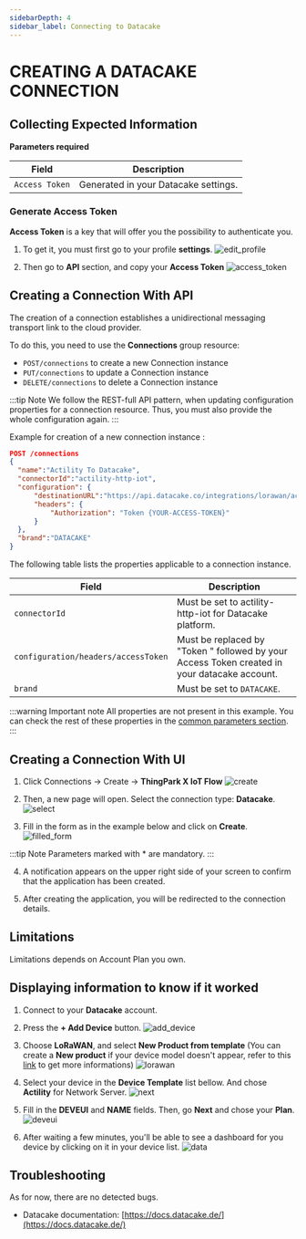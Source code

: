 ```yaml
---
sidebarDepth: 4
sidebar_label: Connecting to Datacake
---
```


# CREATING A DATACAKE CONNECTION

## Collecting Expected Information

**Parameters required**

| Field | Description |
| ------ | ----------- |
| ```Access Token``` | Generated in your Datacake settings.|

### Generate Access Token

**Access Token** is a key that will offer you the possibility to authenticate you.

1. To get it, you must first go to your profile **settings**.
![edit_profile](images/edit_profile.png)

2. Then go to **API** section, and copy your **Access Token**
![access_token](images/access_token.png)

## Creating a Connection With API

The creation of a connection establishes a unidirectional messaging transport link to the cloud provider.

To do this, you need to use the **Connections** group resource:
*	`POST/connections` to create a new Connection instance
*	`PUT/connections` to update a Connection instance
*	`DELETE/connections` to delete a Connection instance


:::tip Note
We follow the REST-full API pattern, when updating configuration properties for a connection resource. Thus, you must also provide the whole configuration again.
:::

Example for creation of a new connection instance :

```json
POST /connections
{
  "name":"Actility To Datacake",
  "connectorId":"actility-http-iot",
  "configuration": {
      "destinationURL":"https://api.datacake.co/integrations/lorawan/actility",
      "headers": {
          "Authorization": "Token {YOUR-ACCESS-TOKEN}"
      }
  },
  "brand":"DATACAKE"
}
```

The following table lists the properties applicable to a connection instance.

| Field | Description |
| ------ | ----------- |
| ```connectorId``` | Must be set to actility-http-iot for Datacake platform. |
| ```configuration/headers/accessToken``` | Must be replaced by "Token " followed by your Access Token created in your datacake account. |
| ```brand``` | Must be set to ```DATACAKE```. |

:::warning Important note
All properties are not present in this example. You can check the rest of these properties in the [common parameters section](../../Getting%20started/Setting%20Up%20A%20Connection%20instance/About_connections#common-parameters).
:::

## Creating a Connection With UI

1. Click Connections -&gt; Create -&gt; **ThingPark X IoT Flow**
![create](images/create.png)


2. Then, a new page will open. Select the connection type: **Datacake**.
![select](images/select.png)

3. Fill in the form as in the example below and click on **Create**.
![filled_form](images/filled_form.png)

:::tip Note
Parameters marked with * are mandatory.
:::

4. A notification appears on the upper right side of your screen to confirm that the application has been created.

5. After creating the application, you will be redirected to the connection details.

## Limitations

Limitations depends on Account Plan you own.

## Displaying information to know if it worked
1. Connect to your **Datacake** account.

2. Press the **+ Add Device** button.
![add_device](images/add_device.png)

3. Choose **LoRaWAN**, and select **New Product from template** (You can create a **New product** if your device model doesn't appear, refer to this [link](https://docs.datacake.de/integrations/particle/decoding-payloads) to get more informations)
![lorawan](images/lorawan.png)

4. Select your device in the **Device Template** list bellow. And chose **Actility** for Network Server.
![next](images/next.png)

5. Fill in the **DEVEUI** and **NAME** fields. Then, go **Next** and chose your **Plan**.
![deveui](images/deveui.png)

6. After waiting a few minutes, you'll be able to see a dashboard for you device by clicking on it in your device list.
![data](images/data.png)

## Troubleshooting

As for now, there are no detected bugs.

* Datacake documentation: [https://docs.datacake.de/](https://docs.datacake.de/)
